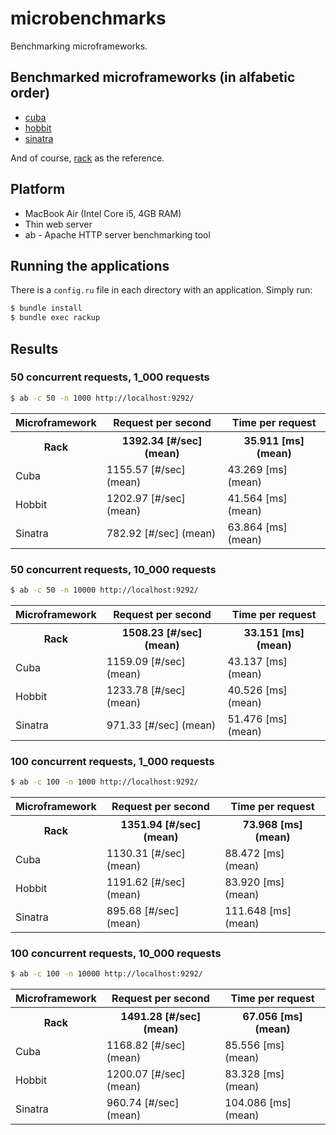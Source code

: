 # microbenchmarks

Benchmarking microframeworks.

## Benchmarked microframeworks (in alfabetic order)

* [cuba](https://github.com/soveran/cuba)
* [hobbit](https://github.com/patriciomacadden/hobbit)
* [sinatra](https://github.com/sinatra/sinatra)

And of course, [rack](https://github.com/rack/rack) as the reference.

## Platform

* MacBook Air (Intel Core i5, 4GB RAM)
* Thin web server
* ab - Apache HTTP server benchmarking tool

## Running the applications

There is a `config.ru` file in each directory with an application. Simply run:

```bash
$ bundle install
$ bundle exec rackup
```

## Results

### 50 concurrent requests, 1_000 requests

```bash
$ ab -c 50 -n 1000 http://localhost:9292/
```

<table>
  <tr>
    <th>Microframework</th>
    <th>Request per second</th>
    <th>Time per request</th>
  </tr>
  <tr>
    <th>Rack</th>
    <th>1392.34 [#/sec] (mean)</th>
    <th>35.911 [ms] (mean)</th>
  </tr>
  <tr>
    <td>Cuba</td>
    <td>1155.57 [#/sec] (mean)</td>
    <td>43.269 [ms] (mean)</td>
  </tr>
  <tr>
    <td>Hobbit</td>
    <td>1202.97 [#/sec] (mean)</td>
    <td>41.564 [ms] (mean)</td>
  </tr>
  <tr>
    <td>Sinatra</td>
    <td>782.92 [#/sec] (mean)</td>
    <td>63.864 [ms] (mean)</td>
  </tr>
</table>

### 50 concurrent requests, 10_000 requests

```bash
$ ab -c 50 -n 10000 http://localhost:9292/
```

<table>
  <tr>
    <th>Microframework</th>
    <th>Request per second</th>
    <th>Time per request</th>
  </tr>
  <tr>
    <th>Rack</th>
    <th>1508.23 [#/sec] (mean)</th>
    <th>33.151 [ms] (mean)</th>
  </tr>
  <tr>
    <td>Cuba</td>
    <td>1159.09 [#/sec] (mean)</td>
    <td>43.137 [ms] (mean)</td>
  </tr>
  <tr>
    <td>Hobbit</td>
    <td>1233.78 [#/sec] (mean)</td>
    <td>40.526 [ms] (mean)</td>
  </tr>
  <tr>
    <td>Sinatra</td>
    <td>971.33 [#/sec] (mean)</td>
    <td>51.476 [ms] (mean)</td>
  </tr>
</table>

### 100 concurrent requests, 1_000 requests

```bash
$ ab -c 100 -n 1000 http://localhost:9292/
```

<table>
  <tr>
    <th>Microframework</th>
    <th>Request per second</th>
    <th>Time per request</th>
  </tr>
  <tr>
    <th>Rack</th>
    <th>1351.94 [#/sec] (mean)</th>
    <th>73.968 [ms] (mean)</th>
  </tr>
  <tr>
    <td>Cuba</td>
    <td>1130.31 [#/sec] (mean)</td>
    <td>88.472 [ms] (mean)</td>
  </tr>
  <tr>
    <td>Hobbit</td>
    <td>1191.62 [#/sec] (mean)</td>
    <td>83.920 [ms] (mean)</td>
  </tr>
  <tr>
    <td>Sinatra</td>
    <td>895.68 [#/sec] (mean)</td>
    <td>111.648 [ms] (mean)</td>
  </tr>
</table>

### 100 concurrent requests, 10_000 requests

```bash
$ ab -c 100 -n 10000 http://localhost:9292/
```

<table>
  <tr>
    <th>Microframework</th>
    <th>Request per second</th>
    <th>Time per request</th>
  </tr>
  <tr>
    <th>Rack</th>
    <th>1491.28 [#/sec] (mean)</th>
    <th>67.056 [ms] (mean)</th>
  </tr>
  <tr>
    <td>Cuba</td>
    <td>1168.82 [#/sec] (mean)</td>
    <td>85.556 [ms] (mean)</td>
  </tr>
  <tr>
    <td>Hobbit</td>
    <td>1200.07 [#/sec] (mean)</td>
    <td>83.328 [ms] (mean)</td>
  </tr>
  <tr>
    <td>Sinatra</td>
    <td>960.74 [#/sec] (mean)</td>
    <td>104.086 [ms] (mean)</td>
  </tr>
</table>

